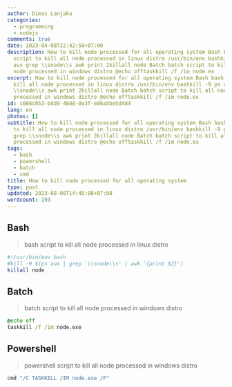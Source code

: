 ```yaml
---
author: Dimas Lanjaka
categories:
  - programming
  - nodejs
comments: true
date: 2023-04-08T22:42:58+07:00
description: How to kill node processed for all operating system Bash bash
  script to kill all node processed in linux distro /usr/bin/env bashkill -9 ps
  aux grep \\snode\\s awk print 2killall node Batch batch script to kill all
  node processed in windows distro @echo offtaskkill /f /im node.ex
excerpt: How to kill node processed for all operating system Bash bash script to
  kill all node processed in linux distro /usr/bin/env bashkill -9 ps aux grep
  \\snode\\s awk print 2killall node Batch batch script to kill all node
  processed in windows distro @echo offtaskkill /f /im node.ex
id: c006c053-bdd9-4888-8e3f-e86a5be5d4d4
lang: en
photos: []
subtitle: How to kill node processed for all operating system Bash bash script
  to kill all node processed in linux distro /usr/bin/env bashkill -9 ps aux
  grep \\snode\\s awk print 2killall node Batch batch script to kill all node
  processed in windows distro @echo offtaskkill /f /im node.ex
tags:
  - bash
  - powershell
  - batch
  - cmd
title: How to kill node processed for all operating system
type: post
updated: 2023-08-08T14:45:08+07:00
wordcount: 193
---
```


## Bash
> bash script to kill all node processed in linux distro

```bash
#!/usr/bin/env bash
#kill -9 $(ps aux | grep '\\snode\\s' | awk '{print $2}')
killall node
```

## Batch
> batch script to kill all node processed in windows distro

```cmd
@echo off
taskkill /f /im node.exe
```

## Powershell
> powershell script to kill all node processed in windows distro

```powershell
cmd "/C TASKKILL /IM node.exe /F"
```
